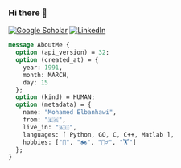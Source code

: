 ### Hi there 👋


[![Google Scholar][1]][2]
[![LinkedIn][3]][4]

[1]:  https://img.shields.io/badge/-GoogleScholar-blue?style=social&logo=google
[2]:  https://scholar.google.com/citations?user=nWCJ_EQAAAAJ&hl=en "My Google Scholar Profile"
[3]:  https://img.shields.io/badge/-Linkedin-blue?style=social&logo=linkedin
[4]:  https://www.linkedin.com/in/mohamedelbanhawi/ "My LinkedIn Profile"



```proto
message AboutMe {
  option (api_version) = 32;
  option (created_at) = {
    year: 1991,
    month: MARCH,
    day: 15
  };
  option (kind) = HUMAN;
  option (metadata) = {
    name: "Mohamed Elbanhawi",
    from: "🇪🇬",
    live_in: "🇦🇺",
    languages: [ Python, GO, C, C++, Matlab ],
    hobbies: ["📖", "🏍️", "🧙‍♂️", "🏋️"]
  };
}
```
